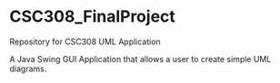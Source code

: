 # CSC308_FinalProject
Repository for CSC308 UML Application 

A Java Swing GUI Application that allows a user to create simple UML diagrams.
